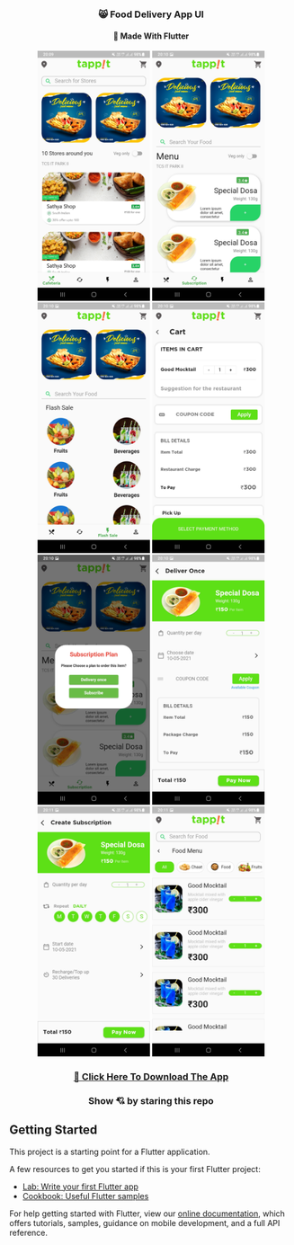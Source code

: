 ### <p align="center"> 😸 Food Delivery App UI </p>

#### <p align="center"> 🤩 Made With Flutter</p>

<p align="center">
<img src="documents/1.jpg" width = 200 alt="App_UI">
<img src="documents/2.jpg" width = 200 alt="App_UI">
<img src="documents/3.jpg" width = 200 alt="App_UI">
<img src="documents/4.jpg" width = 200 alt="App_UI">
<img src="documents/5.jpg" width = 200 alt="App_UI">
<img src="documents/6.jpg" width = 200 alt="App_UI">
<img src="documents/7.jpg" width = 200 alt="App_UI">
<img src="documents/8.jpg" width = 200 alt="App_UI">
</p>

### <p align="center">[🙋 Click Here To Download The App](https://drive.google.com/file/d/1jMckCGR888ApzHx-v1QDi1xnn2tbtQny/view?usp=sharing)</p>

### <p align="center">Show 💘 by staring this repo</p>

## Getting Started

This project is a starting point for a Flutter application.

A few resources to get you started if this is your first Flutter project:

- [Lab: Write your first Flutter app](https://flutter.dev/docs/get-started/codelab)
- [Cookbook: Useful Flutter samples](https://flutter.dev/docs/cookbook)

For help getting started with Flutter, view our
[online documentation](https://flutter.dev/docs), which offers tutorials,
samples, guidance on mobile development, and a full API reference.
